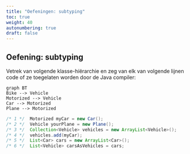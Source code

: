 ```yaml
---
title: "Oefeningen: subtyping"
toc: true
weight: 40
autonumbering: true
draft: false
---
```


## Oefening: subtyping

Vetrek van volgende klasse-hiërarchie en zeg van elk van volgende lijnen code of ze toegelaten worden door de Java compiler:

```mermaid
graph BT
Bike --> Vehicle
Motorized --> Vehicle
Car --> Motorized
Plane --> Motorized
```

```java
/* 1 */  Motorized myCar = new Car();
/* 2 */  Vehicle yourPlane = new Plane();
/* 3 */  Collection<Vehicle> vehicles = new ArrayList<Vehicle>();
/* 4 */  vehicles.add(myCar);
/* 5 */  List<Car> cars = new ArrayList<Car>();
/* 6 */  List<Vehicle> carsAsVehicles = cars;
```